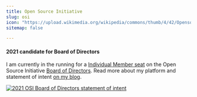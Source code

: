 ```yaml
---
title: Open Source Initiative
slug: osi
icon: "https://upload.wikimedia.org/wikipedia/commons/thumb/4/42/Opensource.svg/744px-Opensource.svg.png"
sitemap: false

---
```


#### 2021 candidate for Board of Directors

I am currently in the running for a [Individual Member seat][1] on the Open Source Initiative [Board of Directors][2].
Read more about my platform and statement of intent [on my blog][3].

[![2021 OSI Board of Directors statement of intent](https://i0.wp.com/blog.jwf.io/wp-content/uploads/2021/04/osi-statement-intent.jpg?w=1890&ssl=1)](https://blog.jwf.io/2021/04/2021-osi-board-of-directors-statement-of-intent/ "2021 OSI Board of Directors statement of intent")

[1]: https://opensource.org/members
[2]: https://opensource.org/board
[3]: https://blog.jwf.io/2021/04/2021-osi-board-of-directors-statement-of-intent/
